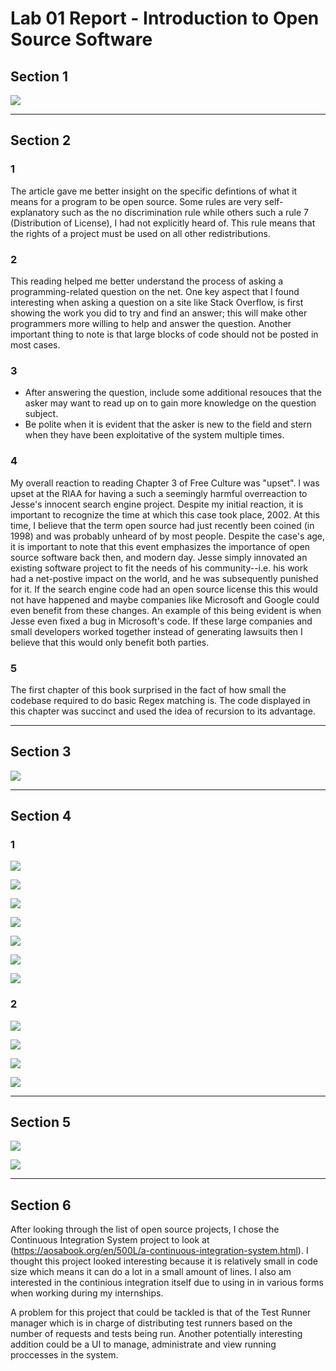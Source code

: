 # Lab 01 Report - Introduction to Open Source Software

## Section 1
![](01_chat.png)
***

## Section 2
### **1**
The article gave me better insight on the specific defintions of what it means for a program to be open source. Some rules are very self-explanatory such as the no discrimination rule while others such a rule 7 (Distribution of License), I had not explicitly heard of. This rule means that the rights of a project must be used on all other redistributions.

### **2**
This reading helped me better understand the process of asking a programming-related question on the net. One key aspect that I found interesting when asking a question on a site like Stack Overflow, is first showing the work you did to try and find an answer; this will make other programmers more willing to help and answer the question. Another important thing to note is that large blocks of code should not be posted in most cases.

### **3**
* After answering the question, include some additional resouces that the asker may want to read up on to gain more knowledge on the question subject.
* Be polite when it is evident that the asker is new to the field and stern when they have been exploitative of the system multiple times.

### **4**
My overall reaction to reading Chapter 3 of Free Culture was "upset". I was upset at the RIAA for having a such a seemingly harmful overreaction to Jesse's innocent search engine project. Despite my initial reaction, it is important to recognize the time at which this case took place, 2002. At this time, I believe that the term open source had just recently been coined (in 1998) and was probably unheard of by most people. Despite the case's age, it is important to note that this event emphasizes the importance of open source software back then, and modern day. Jesse simply innovated an existing software project to fit the needs of his community--i.e. his work had a net-postive impact on the world, and he was subsequently punished for it. If the search engine code had an open source license this this would not have happened and maybe companies like Microsoft and Google could even benefit from these changes. An example of this being evident is when Jesse even fixed a bug in Microsoft's code. If these large companies and small developers worked together instead of generating lawsuits then I believe that this would only benefit both parties.

### **5**
The first chapter of this book surprised in the fact of how small the codebase required to do basic Regex matching is. The code displayed in this chapter was succinct and used the idea of recursion to its advantage.
***

## Section 3
![](01_tree.png)
***

## Section 4
### **1**
![](0141.png)

![](0142.png)

![](0143.png)

![](0144.png)

![](0145.png)

![](0146.png)

![](0147.png)

### **2**
![](01421.png)

![](01422.png)

![](01423.png)

![](01424.png)

***

## Section 5
![](0151.png)

![](0152.png)
***

## Section 6
After looking through the list of open source projects, I chose the Continuous Integration System project to look at (https://aosabook.org/en/500L/a-continuous-integration-system.html). I thought this project looked interesting because it is relatively small in code size which means it can do a lot in a small amount of lines. I also am interested in the continious integration itself due to using in in various forms when working during my internships.

A problem for this project that could be tackled is that of the Test Runner manager which is in charge of distributing test runners based on the number of requests and tests being run. Another potentially interesting addition could be a UI to manage, administrate and view running proccesses in the system.
